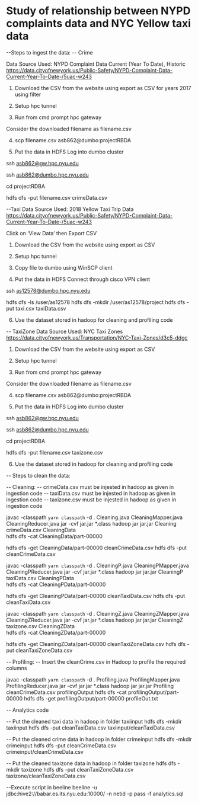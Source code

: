# Study of relationship between NYPD complaints data and NYC Yellow taxi data
--Steps to ingest the data:
-- Crime

Data Source Used: NYPD Complaint Data Current (Year To Date), Historic
https://data.cityofnewyork.us/Public-Safety/NYPD-Complaint-Data-Current-Year-To-Date-/5uac-w243

1) Download the CSV from the website using export as CSV for years 2017 using filter

2) Setup hpc tunnel

3) Run from cmd prompt
hpc gateway

Consider the downloaded filename as filename.csv

4) scp filename.csv asb862@dumbo:projectRBDA

5) Put the data in HDFS
Log into dumbo cluster

ssh asb862@gw.hpc.nyu.edu

ssh asb862@dumbo.hpc.nyu.edu

cd projectRDBA

hdfs dfs -put filename.csv crimeData.csv

--Taxi
Data Source Used: 2018 Yellow Taxi Trip Data
https://data.cityofnewyork.us/Public-Safety/NYPD-Complaint-Data-Current-Year-To-Date-/5uac-w243

Click on ‘View Data’ then Export CSV

1) Download the CSV from the website using export as CSV

2) Setup hpc tunnel

3) Copy file to dumbo using WinSCP client

4) Put the data in HDFS
Connect through cisco VPN client

ssh as12578@dumbo.hpc.nyu.edu


hdfs dfs -ls /user/as12578
hdfs dfs -mkdir /user/as12578/project
hdfs dfs -put taxi.csv   taxiData.csv

6) Use the dataset stored in hadoop for cleaning and profiling code


-- TaxiZone
Data Source Used: NYC Taxi Zones
https://data.cityofnewyork.us/Transportation/NYC-Taxi-Zones/d3c5-ddgc

1) Download the CSV from the website using export as CSV 

2) Setup hpc tunnel

3) Run from cmd prompt
hpc gateway

Consider the downloaded filename as filename.csv

4) scp filename.csv asb862@dumbo:projectRBDA

5) Put the data in HDFS
Log into dumbo cluster

ssh asb862@gw.hpc.nyu.edu

ssh asb862@dumbo.hpc.nyu.edu

cd projectRDBA

hdfs dfs -put filename.csv taxizone.csv

6) Use the dataset stored in hadoop for cleaning and profiling code

-- Steps to clean the data:

-- Cleaning: 
-- crimeData.csv must be injested in hadoop as given in ingestion code
-- taxiData.csv must be injested in hadoop as given in ingestion code
-- taxizone.csv must be injested in hadoop as given in ingestion code

javac -classpath `yarn classpath` -d . Cleaning.java CleaningMapper.java CleaningReducer.java
jar -cvf jar.jar *.class 
hadoop jar jar.jar Cleaning crimeData.csv CleaningData   
hdfs dfs -cat CleaningData/part-00000

hdfs dfs -get CleaningData/part-00000 cleanCrimeData.csv
hdfs dfs -put cleanCrimeData.csv

javac -classpath `yarn classpath` -d . CleaningP.java CleaningPMapper.java CleaningPReducer.java
jar -cvf jar.jar *.class 
hadoop jar jar.jar CleaningP taxiData.csv CleaningPData   
hdfs dfs -cat CleaningPData/part-00000

hdfs dfs -get CleaningPData/part-00000 cleanTaxiData.csv
hdfs dfs -put cleanTaxiData.csv

javac -classpath `yarn classpath` -d . CleaningZ.java CleaningZMapper.java CleaningZReducer.java
jar -cvf jar.jar *.class 
hadoop jar jar.jar CleaningZ taxizone.csv CleaningZData   
hdfs dfs -cat CleaningZData/part-00000

hdfs dfs -get CleaningZData/part-00000 cleanTaxiZoneData.csv
hdfs dfs -put cleanTaxiZoneData.csv


-- Profiling:
-- Insert the cleanCrime.csv in Hadoop to profile the required columns

javac -classpath `yarn classpath` -d . Profiling.java ProfilingMapper.java ProfilingReducer.java
jar -cvf jar.jar *.class
hadoop jar jar.jar Profiling cleanCrimeData.csv profilingOutput
hdfs dfs -cat profilingOutput/part-00000
hdfs dfs -get profilingOutput/part-00000 profileOut.txt


-- Analytics code

-- Put the cleaned taxi data in hadoop in folder taxiinput
hdfs dfs -mkdir taxiinput
hdfs dfs -put cleanTaxiData.csv taxiinput/cleanTaxiData.csv

-- Put the cleaned crime data in hadoop in folder crimeinput
hdfs dfs -mkdir crimeinput
hdfs dfs -put cleanCrimeData.csv crimeinput/cleanCrimeData.csv

-- Put the cleaned taxizone data in hadoop in folder taxizone
hdfs dfs -mkdir taxizone
hdfs dfs -put cleanTaxiZoneData.csv taxizone/cleanTaxiZoneData.csv

--Execute script in beeline
beeline -u jdbc:hive2://babar.es.its.nyu.edu:10000/ -n netid -p pass -f analytics.sql

